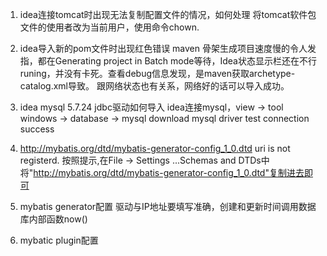 1. idea连接tomcat时出现无法复制配置文件的情况，如何处理
将tomcat软件包文件的使用者改为当前用户，使用命令chown.

2. idea导入新的pom文件时出现红色错误
maven 骨架生成项目速度慢的令人发指，都在Generating project in Batch mode等待，Idea状态显示栏还在不行runing，并没有卡死。查看debug信息发现，是maven获取archetype-catalog.xml导致。 跟网络状态也有关系，网络好的话可以导入成功。

3. idea mysql 5.7.24 jdbc驱动如何导入
idea连接mysql，view -> tool windows -> database -> mysql 
download mysql driver
test connection success

4. http://mybatis.org/dtd/mybatis-generator-config_1_0.dtd   uri is not registerd.
按照提示,在File -> Settings ...Schemas and DTDs中将"http://mybatis.org/dtd/mybatis-generator-config_1_0.dtd"复制进去即可

5. mybatis generator配置
驱动与IP地址要填写准确，创建和更新时间调用数据库内部函数now()

6. mybatic plugin配置
